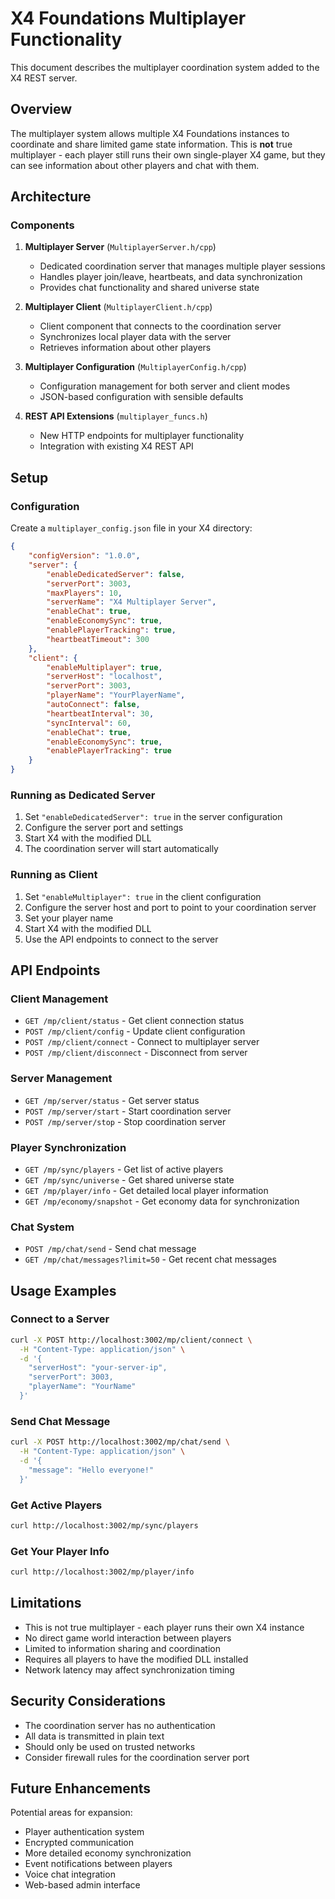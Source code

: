 # X4 Foundations Multiplayer Functionality

This document describes the multiplayer coordination system added to the X4 REST server.

## Overview

The multiplayer system allows multiple X4 Foundations instances to coordinate and share limited game state information. This is **not** true multiplayer - each player still runs their own single-player X4 game, but they can see information about other players and chat with them.

## Architecture

### Components

1. **Multiplayer Server** (`MultiplayerServer.h/cpp`)
   - Dedicated coordination server that manages multiple player sessions
   - Handles player join/leave, heartbeats, and data synchronization
   - Provides chat functionality and shared universe state

2. **Multiplayer Client** (`MultiplayerClient.h/cpp`)
   - Client component that connects to the coordination server
   - Synchronizes local player data with the server
   - Retrieves information about other players

3. **Multiplayer Configuration** (`MultiplayerConfig.h/cpp`)
   - Configuration management for both server and client modes
   - JSON-based configuration with sensible defaults

4. **REST API Extensions** (`multiplayer_funcs.h`)
   - New HTTP endpoints for multiplayer functionality
   - Integration with existing X4 REST API

## Setup

### Configuration

Create a `multiplayer_config.json` file in your X4 directory:

```json
{
    "configVersion": "1.0.0",
    "server": {
        "enableDedicatedServer": false,
        "serverPort": 3003,
        "maxPlayers": 10,
        "serverName": "X4 Multiplayer Server",
        "enableChat": true,
        "enableEconomySync": true,
        "enablePlayerTracking": true,
        "heartbeatTimeout": 300
    },
    "client": {
        "enableMultiplayer": true,
        "serverHost": "localhost",
        "serverPort": 3003,
        "playerName": "YourPlayerName",
        "autoConnect": false,
        "heartbeatInterval": 30,
        "syncInterval": 60,
        "enableChat": true,
        "enableEconomySync": true,
        "enablePlayerTracking": true
    }
}
```

### Running as Dedicated Server

1. Set `"enableDedicatedServer": true` in the server configuration
2. Configure the server port and settings
3. Start X4 with the modified DLL
4. The coordination server will start automatically

### Running as Client

1. Set `"enableMultiplayer": true` in the client configuration
2. Configure the server host and port to point to your coordination server
3. Set your player name
4. Start X4 with the modified DLL
5. Use the API endpoints to connect to the server

## API Endpoints

### Client Management

- `GET /mp/client/status` - Get client connection status
- `POST /mp/client/config` - Update client configuration
- `POST /mp/client/connect` - Connect to multiplayer server
- `POST /mp/client/disconnect` - Disconnect from server

### Server Management

- `GET /mp/server/status` - Get server status
- `POST /mp/server/start` - Start coordination server
- `POST /mp/server/stop` - Stop coordination server

### Player Synchronization

- `GET /mp/sync/players` - Get list of active players
- `GET /mp/sync/universe` - Get shared universe state
- `GET /mp/player/info` - Get detailed local player information
- `GET /mp/economy/snapshot` - Get economy data for synchronization

### Chat System

- `POST /mp/chat/send` - Send chat message
- `GET /mp/chat/messages?limit=50` - Get recent chat messages

## Usage Examples

### Connect to a Server

```bash
curl -X POST http://localhost:3002/mp/client/connect \
  -H "Content-Type: application/json" \
  -d '{
    "serverHost": "your-server-ip",
    "serverPort": 3003,
    "playerName": "YourName"
  }'
```

### Send Chat Message

```bash
curl -X POST http://localhost:3002/mp/chat/send \
  -H "Content-Type: application/json" \
  -d '{
    "message": "Hello everyone!"
  }'
```

### Get Active Players

```bash
curl http://localhost:3002/mp/sync/players
```

### Get Your Player Info

```bash
curl http://localhost:3002/mp/player/info
```

## Limitations

- This is not true multiplayer - each player runs their own X4 instance
- No direct game world interaction between players
- Limited to information sharing and coordination
- Requires all players to have the modified DLL installed
- Network latency may affect synchronization timing

## Security Considerations

- The coordination server has no authentication
- All data is transmitted in plain text
- Should only be used on trusted networks
- Consider firewall rules for the coordination server port

## Future Enhancements

Potential areas for expansion:
- Player authentication system
- Encrypted communication
- More detailed economy synchronization
- Event notifications between players
- Voice chat integration
- Web-based admin interface